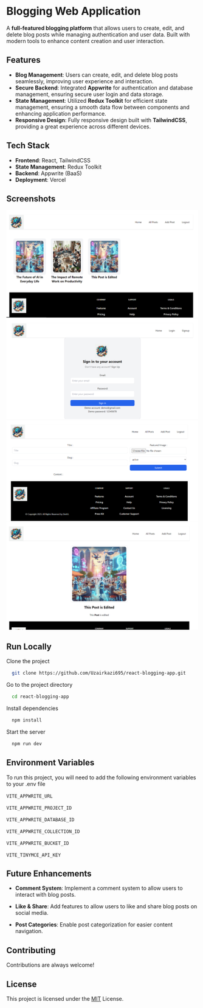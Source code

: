 
# Blogging Web Application


A **full-featured blogging platform** that allows users to create, edit, and delete blog posts while managing authentication and user data. Built with modern tools to enhance content creation and user interaction.



## Features

- **Blog Management**: Users can create, edit, and delete blog posts seamlessly, improving user experience and interaction.
- **Secure Backend**: Integrated **Appwrite** for authentication and database management, ensuring secure user login and data storage.
- **State Management**: Utilized **Redux Toolkit** for efficient state management, ensuring a smooth data flow between components and enhancing application performance.
- **Responsive Design**: Fully responsive design built with **TailwindCSS**, providing a great experience across different devices.


## Tech Stack

- **Frontend**: React, TailwindCSS
- **State Management**: Redux Toolkit
- **Backend**: Appwrite (BaaS)
- **Deployment**: Vercel

## Screenshots

![Home Page](./public/home-page.png)
![Signin Page](./public/signin-page.png)
![post creation page](./public/post-creation-page.png)
![Post page](./public/post-page.png)


## Run Locally

Clone the project

```bash
  git clone https://github.com/Uzairkazi695/react-blogging-app.git
```

Go to the project directory

```bash
  cd react-blogging-app
```

Install dependencies

```bash
  npm install
```

Start the server

```bash
  npm run dev
```


## Environment Variables

To run this project, you will need to add the following environment variables to your .env file

`VITE_APPWRITE_URL`

`VITE_APPWRITE_PROJECT_ID `

`VITE_APPWRITE_DATABASE_ID `

`VITE_APPWRITE_COLLECTION_ID`

`VITE_APPWRITE_BUCKET_ID `

`VITE_TINYMCE_API_KEY`


## Future Enhancements

- **Comment System**: Implement a comment system to allow users to interact with blog posts.

- **Like & Share**: Add features to allow users to like and share blog posts on social media.

- **Post Categories**: Enable post categorization for easier content navigation.


## Contributing

Contributions are always welcome!



## License

This project is licensed under the [MIT](https://choosealicense.com/licenses/mit/) License. 

